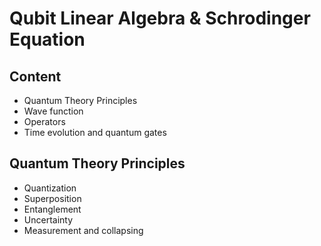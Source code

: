 # Qubit Linear Algebra & Schrodinger Equation

## Content

* Quantum Theory Principles
* &#x20;Wave function
* Operators
* Time evolution and quantum gates

## Quantum Theory Principles

* Quantization
* Superposition
* Entanglement
* Uncertainty
* Measurement and collapsing
